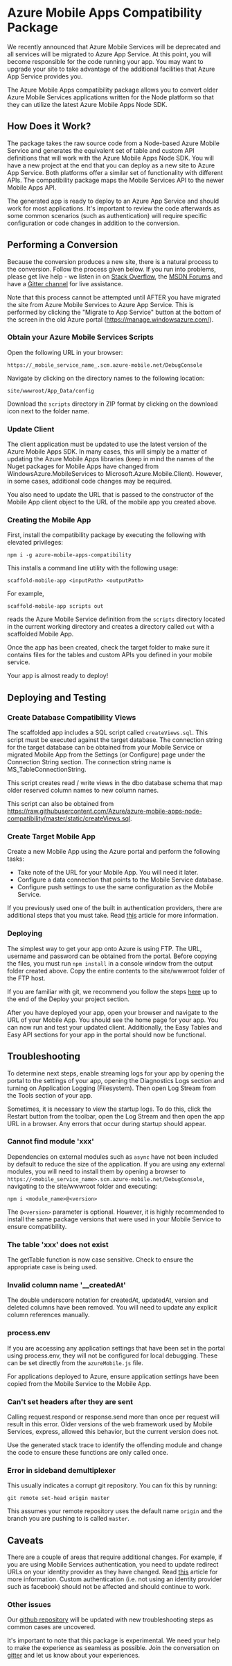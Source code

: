 # Azure Mobile Apps Compatibility Package

We recently announced that Azure Mobile Services will be deprecated and all
services will be migrated to Azure App Service.  At this point, you will 
become responsible for the code running your app.  You may want to upgrade
your site to take advantage of the additional facilities that Azure App 
Service provides you.

The Azure Mobile Apps compatibility package allows you to convert older Azure
Mobile Services applications written for the Node platform so that they can 
utilize the latest Azure Mobile Apps Node SDK.

## How Does it Work?

The package takes the raw source code from a Node-based Azure Mobile Service 
and generates the equivalent set of table and custom API definitions that will 
work with the Azure Mobile Apps Node SDK.  You will have a new project at the 
end that you can deploy as a new site to Azure App Service.  Both platforms 
offer a similar set of functionality with different APIs. The compatibility 
package maps the Mobile Services API to the newer Mobile Apps API.

The generated app is ready to deploy to an Azure App Service and should work
for most applications. It's important to review the code afterwards as some
common scenarios (such as authentication) will require specific configuration
or code changes in addition to the conversion.

## Performing a Conversion

Because the conversion produces a new site, there is a natural process to the
conversion.  Follow the process given below.  If you run into problems, please
get live help - we listen in on 
[Stack Overflow](http://stackoverflow.com/questions/tagged/azure-mobile-services?sort=newest&pageSize=20), 
the [MSDN Forums](https://social.msdn.microsoft.com/forums/azure/en-US/home?forum=azuremobile) and have a 
[Gitter channel](https://gitter.im/Azure/azure-mobile-apps-node) for live assistance.

Note that this process cannot be attempted until AFTER you have migrated the
site from Azure Mobile Services to Azure App Service. This is performed by
clicking the "Migrate to App Service" button at the bottom of the screen
in the old Azure portal (https://manage.windowsazure.com/).

### Obtain your Azure Mobile Services Scripts

Open the following URL in your browser:

    https://_mobile_service_name_.scm.azure-mobile.net/DebugConsole

Navigate by clicking on the directory names to the following location:

    site/wwwroot/App_Data/config

Download the `scripts` directory in ZIP format by clicking on the download
icon next to the folder name.

### Update Client

The client application must be updated to use the latest version of the Azure
Mobile Apps SDK. In many cases, this will simply be a matter of updating the
Azure Mobile Apps libraries (keep in mind the names of the Nuget packages for
Mobile Apps have changed from WindowsAzure.MobileServices to 
Microsoft.Azure.Mobile.Client). However, in some cases, additional code changes 
may be required.

You also need to update the URL that is passed to the constructor of the
Mobile App client object to the URL of the mobile app you created above.

### Creating the Mobile App

First, install the compatibility package by executing the following with
elevated privileges:

    npm i -g azure-mobile-apps-compatibility

This installs a command line utility with the following usage:

    scaffold-mobile-app <inputPath> <outputPath>

For example,

    scaffold-mobile-app scripts out

reads the Azure Mobile Service definition from the `scripts` directory located
in the current working directory and creates a directory called `out` with a
scaffolded Mobile App.

Once the app has been created, check the target folder to make sure it
contains files for the tables and custom APIs you defined in your mobile service.

Your app is almost ready to deploy!

## Deploying and Testing

### Create Database Compatibility Views

The scaffolded app includes a SQL script called `createViews.sql`. This script
must be executed against the target database. The connection string for the
target database can be obtained from your Mobile Service or migrated Mobile App
from the Settings (or Configure) page under the Connection String section.
The connection string name is MS_TableConnectionString. 

This script creates read / write views in the dbo database schema that map older 
reserved column names to new column names.

This script can also be obtained from https://raw.githubusercontent.com/Azure/azure-mobile-apps-node-compatibility/master/static/createViews.sql.

### Create Target Mobile App

Create a new Mobile App using the Azure portal and perform the following tasks:

* Take note of the URL for your Mobile App. You will need it later.
* Configure a data connection that points to the Mobile Service database.
* Configure push settings to use the same configuration as the Mobile Service.

If you previously used one of the built in authentication providers, there are
additional steps that you must take. Read 
[this](https://azure.microsoft.com/en-us/documentation/articles/app-service-mobile-net-upgrading-from-mobile-services/#authentication) 
article for more information.

### Deploying

The simplest way to get your app onto Azure is using FTP. The URL, username
and password can be obtained from the portal. Before copying the files, you must
run `npm install` in a console window from the output folder created above. Copy
the entire contents to the site/wwwroot folder of the FTP host.

If you are familiar with git, we recommend you follow the steps
[here](https://azure.microsoft.com/en-us/documentation/articles/web-sites-publish-source-control/)
up to the end of the Deploy your project section.

After you have deployed your app, open your browser and navigate to the URL
of your Mobile App. You should see the home page for your app. You can now
run and test your updated client. Additionally, the Easy Tables and Easy API
sections for your app in the portal should now be functional.

## Troubleshooting

To determine next steps, enable streaming logs for your app by opening the
portal to the settings of your app, opening the Diagnostics Logs section and
turning on Application Logging (Filesystem). Then open Log Stream from the Tools
section of your app.

Sometimes, it is necessary to view the startup logs. To do this, click the
Restart button from the toolbar, open the Log Stream and then open the app URL
in a browser. Any errors that occur during startup should appear.

### Cannot find module 'xxx'

Dependencies on external modules such as `async` have not been included by
default to reduce the size of the application. If you are using any external
modules, you will need to install them by opening a browser to
`https://<mobile_service_name>.scm.azure-mobile.net/DebugConsole`, navigating
to the site/wwwroot folder and executing:

    npm i <module_name>@<version>

The `@<version>` parameter is optional. However, it is highly recommended to
install the same package versions that were used in your Mobile Service to
ensure compatibility.

### The table 'xxx' does not exist

The getTable function is now case sensitive. Check to ensure the appropriate
case is being used.

### Invalid column name '__createdAt'

The double underscore notation for createdAt, updatedAt, version and deleted
columns have been removed. You will need to update any explicit column
references manually.

### process.env

If you are accessing any application settings that have been set in the portal
using process.env, they will not be configured for local debugging. These can be
set directly from the `azureMobile.js` file.

For applications deployed to Azure, ensure application settings have been copied
from the Mobile Service to the Mobile App.

### Can't set headers after they are sent

Calling request.respond or response.send more than once per request will result
in this error. Older versions of the web framework used by Mobile Services,
express, allowed this behavior, but the current version does not.

Use the generated stack trace to identify the offending module and change
the code to ensure these functions are only called once.

### Error in sideband demultiplexer

This usually indicates a corrupt git repository. You can fix this by running:

    git remote set-head origin master

This assumes your remote repository uses the default name `origin` and the
branch you are pushing to is called `master`.

## Caveats

There are a couple of areas that require additional changes. For example,
if you are using Mobile Services authentication, you need to update redirect URLs
on your identity provider as they have changed. Read 
[this](https://azure.microsoft.com/en-us/documentation/articles/app-service-mobile-net-upgrading-from-mobile-services/#authentication) 
article for more information. Custom authentication (i.e. not using an identity 
provider such as facebook) should not be affected and should continue to work.

### Other issues

Our [github repository](https://github.com/Azure/azure-mobile-apps-node-compatibility)
will be updated with new troubleshooting steps as common cases are uncovered.

It's important to note that this package is experimental. We need your help
to make the experience as seamless as possible. Join the conversation on
[gitter](https://gitter.im/Azure/azure-mobile-apps-node) and let us know
about your experiences.

